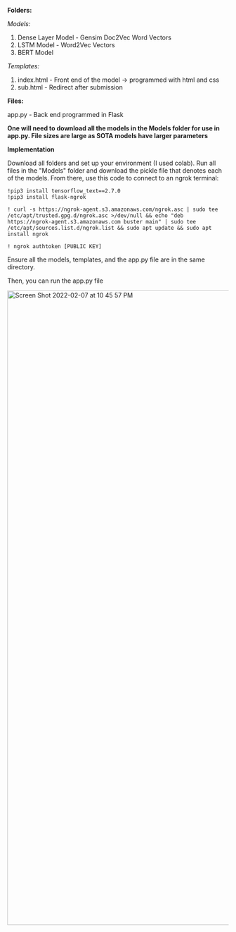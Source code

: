 <b> Folders: </b>

<i> Models: </i>

1. Dense Layer Model - Gensim Doc2Vec Word Vectors
2. LSTM Model - Word2Vec Vectors
3. BERT Model


<i> Templates: </i>

1. index.html - Front end of the model -> programmed with html and css
2. sub.html - Redirect after submission


<b> Files: </b>

app.py - Back end programmed in Flask


<b> One will need to download all the models in the Models folder for use in app.py. File sizes are large as SOTA models have larger parameters </b>

<b> Implementation </b>

Download all folders and set up your environment (I used colab). Run all files in the "Models" folder and download the pickle file that denotes each of the models.
From there, use this code to connect to an ngrok terminal:

```
!pip3 install tensorflow_text==2.7.0
!pip3 install flask-ngrok

! curl -s https://ngrok-agent.s3.amazonaws.com/ngrok.asc | sudo tee /etc/apt/trusted.gpg.d/ngrok.asc >/dev/null && echo "deb https://ngrok-agent.s3.amazonaws.com buster main" | sudo tee /etc/apt/sources.list.d/ngrok.list && sudo apt update && sudo apt install ngrok   

! ngrok authtoken [PUBLIC KEY]

```
Ensure all the models, templates, and the app.py file are in the same directory.

Then, you can run the app.py file

<img width="1440" alt="Screen Shot 2022-02-07 at 10 45 57 PM" src="https://user-images.githubusercontent.com/68475848/158228232-7d75b872-6d45-43df-a0f2-748968791309.png">
